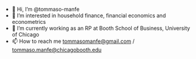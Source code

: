 - 👋 Hi, I’m @tommaso-manfe
- 👀 I’m interested in household finance, financial economics and econometrics
- 🌱 I’m currently working as an RP at Booth School of Business, University of Chicago
- 📫 How to reach me tommasomanfe@gmail.com / tommaso.manfe@chicagobooth.edu

<!---
tommaso-manfe/tommaso-manfe is a ✨ special ✨ repository because its `README.md` (this file) appears on your GitHub profile.
You can click the Preview link to take a look at your changes.
--->
